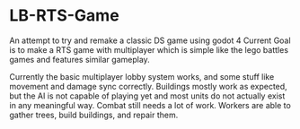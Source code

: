 # LB-RTS-Game
An attempt to try and remake a classic DS game using godot 4
Current Goal is to make a RTS game with multiplayer which is simple like the lego battles games and features similar gameplay.

Currently the basic multiplayer lobby system works, and some stuff like movement and damage sync correctly. Buildings mostly work as expected, but the AI is not capable of playing yet and most units do not actually exist in any meaningful way. Combat still needs a lot of work. Workers are able to gather trees, build buildings, and repair them. 

